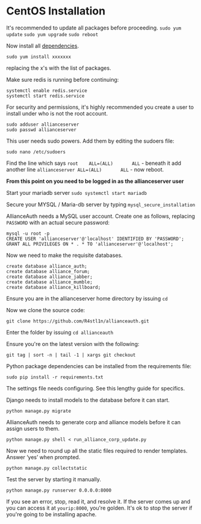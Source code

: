 # CentOS Installation

It's recommended to update all packages before proceeding.
    `sudo yum update`
    `sudo yum upgrade`
    `sudo reboot`

Now install all [dependencies](dependencies.md).

    sudo yum install xxxxxxx

replacing the x's with the list of packages.

Make sure redis is running before continuing:

    systemctl enable redis.service
    systemctl start redis.service

For security and permissions, it's highly recommended you create a user to install under who is not the root account.

    sudo adduser allianceserver
    sudo passwd allianceserver

This user needs sudo powers. Add them by editing the sudoers file:

    sudo nano /etc/sudoers

Find the line which says `root    ALL=(ALL)       ALL` - beneath it add another line `allianceserver ALL=(ALL)       ALL` - now reboot.

**From this point on you need to be logged in as the allianceserver user**

Start your mariadb server `sudo systemctl start mariadb`

Secure your MYSQL / Maria-db server by typing `mysql_secure_installation `

AllianceAuth needs a MySQL user account. Create one as follows, replacing `PASSWORD` with an actual secure password:

    mysql -u root -p
    CREATE USER 'allianceserver'@'localhost' IDENTIFIED BY 'PASSWORD';
    GRANT ALL PRIVILEGES ON * . * TO 'allianceserver'@'localhost';

Now we need to make the requisite databases.

    create database alliance_auth;
    create database alliance_forum;
    create database alliance_jabber;
    create database alliance_mumble;
    create database alliance_killboard;

Ensure you are in the allianceserver home directory by issuing `cd`

Now we clone the source code:

    git clone https://github.com/R4stl1n/allianceauth.git

Enter the folder by issuing `cd allianceauth`

Ensure you're on the latest version with the following:

    git tag | sort -n | tail -1 | xargs git checkout

Python package dependencies can be installed from the requirements file:

    sudo pip install -r requirements.txt

The settings file needs configuring. See this lengthy guide for specifics.

Django needs to install models to the database before it can start.

    python manage.py migrate

AllianceAuth needs to generate corp and alliance models before it can assign users to them.

    python manage.py shell < run_alliance_corp_update.py

Now we need to round up all the static files required to render templates. Answer ‘yes’ when prompted.

    python manage.py collectstatic

Test the server by starting it manually.

    python manage.py runserver 0.0.0.0:8000

If you see an error, stop, read it, and resolve it. If the server comes up and you can access it at `yourip:8000`, you're golden. It's ok to stop the server if you're going to be installing apache.

